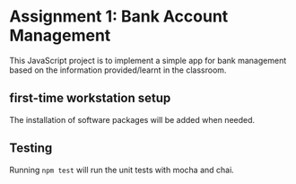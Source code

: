 # Assignment 1: Bank Account Management

This JavaScript project is to implement a simple app for bank management based on the information provided/learnt in the classroom.

## first-time workstation setup

The installation of software packages will be added when needed.

## Testing

Running `npm test` will run the unit tests with mocha and chai.
